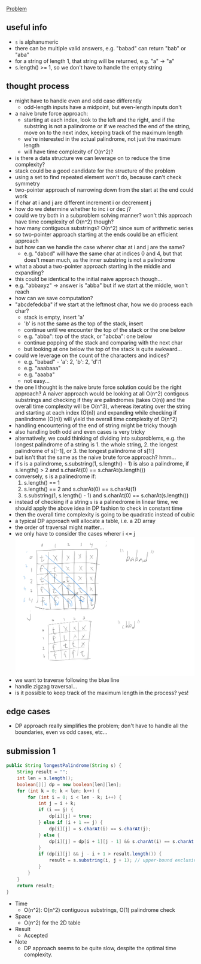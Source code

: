 [Problem](https://leetcode.com/problems/longest-palindromic-substring/)

## useful info
- `s` is alphanumeric
- there can be multiple valid answers, e.g. "babad" can return "bab" or "aba"
- for a string of length 1, that string will be returned, e.g. "a" -> "a"
- s.length() >= 1, so we don't have to handle the empty string

## thought process
- might have to handle even and odd case differently
    - odd-length inputs have a midpoint, but even-length inputs don't
- a naive brute force approach:
    - starting at each index, look to the left and the right, and if the
      substring is not a palindrome or if we reached the end of the string, 
      move on to the next index, keeping track of the maximum length
    - we're interested in the actual palindrome, not just the maximum length
    - will have time complexity of O(n^2)?
- is there a data structure we can leverage on to reduce the time complexity?
- stack could be a good candidate for the structure of the problem 
- using a set to find repeated element won't do, because can't check symmetry
- two-pointer approach of narrowing down from the start at the end could work
- if char at i and j are different increment i or decrement j
- how do we determine whether to inc i or dec j?
- could we try both in a subproblem solving manner? won't this approach have
  time complexity of O(n^2) though?
- how many contiguous substrings? O(n^2) since sum of arithmetic series
- so two-pointer approach starting at the ends could be an efficient approach 
- but how can we handle the case wherer char at i and j are the same?
    - e.g. "dabcd" will have the same char at indices 0 and 4, but that does't
      mean much, as the inner substring is not a palindrome
- what a about a two-pointer approach starting in the middle and expanding?
- this could be identical to the initial naive approach though...
- e.g. "abbaxyz" -> answer is "abba" but if we start at the middle, won't reach
- how can we save computation?
- "abcdefedcba" if we start at the leftmost char, how we do process each char?
    - stack is empty, insert 'a'
    - 'b' is not the same as the top of the stack, insert
    - continue until we encounter the top of the stack or the one below
    - e.g. "abba": top of the stack, or "abcba": one below
    - continue popping of the stack and comparing with the next char
    - but looking at one below the top of the stack is quite awkward...
- could we leverage on the count of the characters and indices?
    - e.g. "babad" - 'a': 2, 'b': 2, 'd':1
    - e.g. "aaabaaa"
    - e.g. "aaaba"
    - not easy...
- the one I thought is the naive brute force solution could be the right
  approach? A naiver approach would be looking at all O(n^2) contigous
  substrings and checking if they are palindromes (takes O(n)) and the overall
  time complexity will be O(n^3), whereas iterating over the string and
  starting at each index (O(n)) and expanding while checking if panlindrome
  (O(n)) will yield the overall time complexity of O(n^2)
- handling encountering of the end of string might be tricky though
- also handling both odd and even cases is very tricky
- alternatively, we could thinking of dividing into subproblems, e.g. the
  longest palindrome of a string is 1. the whole string, 2. the longest
  palindrome of s[:-1], or 3. the longest palindrome of s[1:]
- but isn't that the same as the naive brute force approach? hmm...
- if s is a palindrome, s.substring(1, s.length() - 1) is also a palindrome, if
  s.length() > 2 and s.charAt(0) == s.charAt(s.length())
- conversely, s is a palinedrome if:
    1. s.length() == 1 
    2. s.length() == 2 and s.charAt(0) == s.charAt(1)
    3. s.substring(1, s.length() - 1) and s.charAt(0) == s.charAt(s.length())
- instead of checking if a string `s` is a palinedrome in linear time, we
  should apply the above idea in DP fashion to check in constant time
- then the overall time complexity is going to be quadratic instead of cubic
- a typical DP approach will allocate a table, i.e. a 2D array
- the order of traversal might matter...
- we only have to consider the cases wherer i <= j
![image](./img.jpg)
- we want to traverse following the blue line
- handle zigzag traversal...
- is it possible to keep track of the maximum length in the process? yes!

## edge cases
- DP approach really simplifies the problem; don't have to handle all the
  boundaries, even vs odd cases, etc...

## submission 1
```java
public String longestPalindrome(String s) {
    String result = "";
    int len = s.length();
    boolean[][] dp = new boolean[len][len];
    for (int k = 0; k < len; k++) {
        for (int i = 0; i < len - k; i++) {
            int j = i + k;
            if (i == j) {
                dp[i][j] = true;
            } else if (i + 1 == j) {
                dp[i][j] = s.charAt(i) == s.charAt(j);
            } else {
                dp[i][j] = dp[i + 1][j - 1] && s.charAt(i) == s.charAt(j);
            }
            if (dp[i][j] && j - i + 1 > result.length()) {
                result = s.substring(i, j + 1); // upper-bound exclusive
            }
        }
    }
    return result;
}
```
- Time
    - O(n^2): O(n^2) contiguous substrings, O(1) palindrome check
- Space
    - O(n^2) for the 2D table
- Result
    - Accepted
- Note
    - DP approach seems to be quite slow, despite the optimal time complexity.

